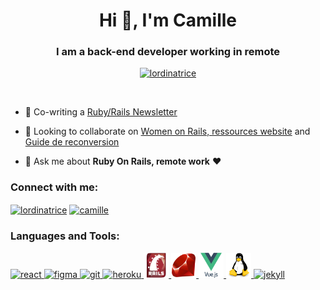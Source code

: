 <h1 align="center">Hi 👋, I'm Camille</h1>
<h3 align="center">I am a back-end developer working in remote</h3>

<p align="center"> <a href="https://twitter.com/lordinatrice" target="blank"><img src="https://img.shields.io/twitter/follow/lordinatrice?logo=twitter&style=for-the-badge" alt="lordinatrice" /></a> </p>
<br/>

- 👀 Co-writing a [Ruby/Rails Newsletter](https://womenonrails.substack.com/)

- 👯 Looking to collaborate on [Women on Rails, ressources website](https://github.com/women-on-rails/ressources) and [Guide de reconversion](https://github.com/ladiesOfCodeParis/guide-reconversion/)

- 💬 Ask me about **Ruby On Rails, remote work** ♥️

<h3 align="left">Connect with me:</h3>
<p align="left">
<a href="https://twitter.com/lordinatrice" target="blank"><img align="center" src="https://cdn.jsdelivr.net/npm/simple-icons@3.0.1/icons/twitter.svg" alt="lordinatrice" height="30" width="40" /></a>
<a href="https://www.linkedin.com/in/lordinatrice/" target="blank"><img align="center" src="https://cdn.jsdelivr.net/npm/simple-icons@3.0.1/icons/linkedin.svg" alt="camille" height="30" width="40" /></a>
</p>

<h3 align="left">Languages and Tools:</h3>
<p align="left"> 
  <a href="https://reactjs.com/" target="_blank"> <img src="https://www.vectorlogo.zone/logos/reactjs/reactjs-icon.svg" alt="react" width="40" height="40"/> 
  <a href="https://www.figma.com/" target="_blank"> <img src="https://www.vectorlogo.zone/logos/figma/figma-icon.svg" alt="figma" width="40" height="40"/> </a> 
  <a href="https://git-scm.com/" target="_blank"> <img src="https://www.vectorlogo.zone/logos/git-scm/git-scm-icon.svg" alt="git" width="40" height="40"/> </a>
  <a href="https://heroku.com" target="_blank"> <img src="https://www.vectorlogo.zone/logos/heroku/heroku-icon.svg" alt="heroku" width="40" height="40"/> </a>
  <a href="https://rubyonrails.org" target="_blank"> <img src="https://raw.githubusercontent.com/devicons/devicon/master/icons/rails/rails-original-wordmark.svg" alt="rails" width="40" height="40"/> </a> 
  <a href="https://www.ruby-lang.org/en/" target="_blank"> <img src="https://raw.githubusercontent.com/devicons/devicon/master/icons/ruby/ruby-original.svg" alt="ruby" width="40" height="40"/> </a> <a href="https://vuejs.org/" target="_blank"> <img src="https://raw.githubusercontent.com/devicons/devicon/master/icons/vuejs/vuejs-original-wordmark.svg" alt="vuejs" width="40" height="40"/> </a>
  <a href="https://www.linux.org/" target="_blank"> <img src="https://raw.githubusercontent.com/devicons/devicon/master/icons/linux/linux-original.svg" alt="linux" width="40" height="40"/> </a>
  <a href="https://jekyllrb.com/" target="_blank"> <img src="https://www.vectorlogo.zone/logos/jekyllrb/jekyllrb-icon.svg" alt="jekyll" width="40" height="40"/> </a>
</p>


